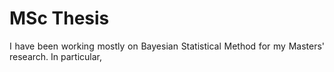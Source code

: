 <h1>MSc Thesis</h1>

<section>
	<p align="justify">I have been working mostly on Bayesian Statistical Method for my Masters' research. In particular, </a></p>


<!--
This is a comment

* * * *

## Link to File and Webpage

Link to another file in GitHub itself: [myFileName](Thesis/simple_ref.md)

Link to arXiv for example: [arXiv](http://arxiv.org/)

* * * *

## Font Format

_This creates italic text_

__Whereas this creates bold texts__

* * * *
-->






